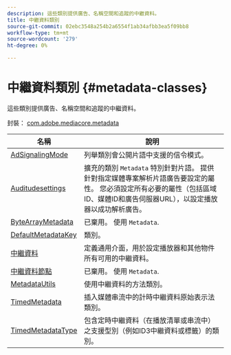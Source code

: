 ```yaml
---
description: 這些類別提供廣告、名稱空間和追蹤的中繼資料。
title: 中繼資料類別
source-git-commit: 02ebc3548a254b2a6554f1ab34afbb3ea5f09bb8
workflow-type: tm+mt
source-wordcount: '279'
ht-degree: 0%

---
```


# 中繼資料類別 {#metadata-classes}

這些類別提供廣告、名稱空間和追蹤的中繼資料。

封裝： [com.adobe.mediacore.metadata](https://help.adobe.com/en_US/primetime/api/psdk/asdoc-dhls_1.4/com/adobe/mediacore/metadata/package-detail.html)

| 名稱 | 說明 |
|---|---|
| [AdSignalingMode](https://help.adobe.com/en_US/primetime/api/psdk/asdoc-dhls_1.4/com/adobe/mediacore/metadata/AdSignalingMode.html) | 列舉類別會公開片語中支援的信令模式。 |
| [Auditudesettings](https://help.adobe.com/en_US/primetime/api/psdk/asdoc-dhls_1.4/com/adobe/mediacore/metadata/AuditudeSettings.html) | 擴充的類別 `Metadata` 特別針對片語。 提供針對指定媒體專案解析片語廣告要設定的屬性。 您必須設定所有必要的屬性（包括區域ID、媒體ID和廣告伺服器URL），以設定播放器以成功解析廣告。 |
| [ByteArrayMetadata](https://help.adobe.com/en_US/primetime/api/psdk/asdoc-dhls_1.4/com/adobe/mediacore/metadata/ByteArrayMetadata.html) | 已棄用。 使用 `Metadata`. |
| [DefaultMetadataKey](https://help.adobe.com/en_US/primetime/api/psdk/asdoc-dhls_1.4/com/adobe/mediacore/metadata/DefaultMetadataKeys.html) | 類別。 |
| [中繼資料](https://help.adobe.com/en_US/primetime/api/psdk/asdoc-dhls_1.4/com/adobe/mediacore/metadata/Metadata.html) | 定義通用介面，用於設定播放器和其他物件所有可用的中繼資料。 |
| [中繼資料節點](https://help.adobe.com/en_US/primetime/api/psdk/asdoc-dhls_1.4/com/adobe/mediacore/metadata/MetadataNode.html) | 已棄用。 使用 `Metadata`. |
| [MetadataUtils](https://help.adobe.com/en_US/primetime/api/psdk/asdoc-dhls_1.4/com/adobe/mediacore/metadata/MetadataUtils.html) | 使用中繼資料的方法類別。 |
| [TimedMetadata](https://help.adobe.com/en_US/primetime/api/psdk/asdoc-dhls_1.4/com/adobe/mediacore/metadata/TimedMetadata.html) | 插入媒體串流中的計時中繼資料原始表示法類別。 |
| [TimedMetadataType](https://help.adobe.com/en_US/primetime/api/psdk/asdoc-dhls_1.4/com/adobe/mediacore/metadata/TimedMetadataType.html) | 包含定時中繼資料（在播放清單或串流中）之支援型別（例如ID3中繼資料或標籤）的類別。 |
